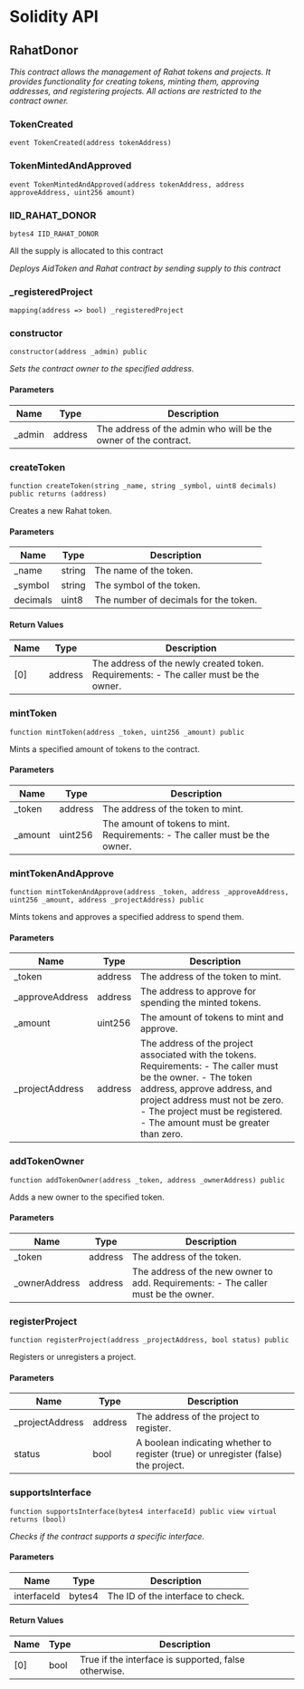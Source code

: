 # Solidity API

## RahatDonor

_This contract allows the management of Rahat tokens and projects. It provides functionality
for creating tokens, minting them, approving addresses, and registering projects. All actions
are restricted to the contract owner._

### TokenCreated

```solidity
event TokenCreated(address tokenAddress)
```

### TokenMintedAndApproved

```solidity
event TokenMintedAndApproved(address tokenAddress, address approveAddress, uint256 amount)
```

### IID_RAHAT_DONOR

```solidity
bytes4 IID_RAHAT_DONOR
```

All the supply is allocated to this contract

_Deploys AidToken and Rahat contract by sending supply to this contract_

### _registeredProject

```solidity
mapping(address => bool) _registeredProject
```

### constructor

```solidity
constructor(address _admin) public
```

_Sets the contract owner to the specified address._

#### Parameters

| Name | Type | Description |
| ---- | ---- | ----------- |
| _admin | address | The address of the admin who will be the owner of the contract. |

### createToken

```solidity
function createToken(string _name, string _symbol, uint8 decimals) public returns (address)
```

Creates a new Rahat token.

#### Parameters

| Name | Type | Description |
| ---- | ---- | ----------- |
| _name | string | The name of the token. |
| _symbol | string | The symbol of the token. |
| decimals | uint8 | The number of decimals for the token. |

#### Return Values

| Name | Type | Description |
| ---- | ---- | ----------- |
| [0] | address | The address of the newly created token. Requirements: - The caller must be the owner. |

### mintToken

```solidity
function mintToken(address _token, uint256 _amount) public
```

Mints a specified amount of tokens to the contract.

#### Parameters

| Name | Type | Description |
| ---- | ---- | ----------- |
| _token | address | The address of the token to mint. |
| _amount | uint256 | The amount of tokens to mint. Requirements: - The caller must be the owner. |

### mintTokenAndApprove

```solidity
function mintTokenAndApprove(address _token, address _approveAddress, uint256 _amount, address _projectAddress) public
```

Mints tokens and approves a specified address to spend them.

#### Parameters

| Name | Type | Description |
| ---- | ---- | ----------- |
| _token | address | The address of the token to mint. |
| _approveAddress | address | The address to approve for spending the minted tokens. |
| _amount | uint256 | The amount of tokens to mint and approve. |
| _projectAddress | address | The address of the project associated with the tokens. Requirements: - The caller must be the owner. - The token address, approve address, and project address must not be zero. - The project must be registered. - The amount must be greater than zero. |

### addTokenOwner

```solidity
function addTokenOwner(address _token, address _ownerAddress) public
```

Adds a new owner to the specified token.

#### Parameters

| Name | Type | Description |
| ---- | ---- | ----------- |
| _token | address | The address of the token. |
| _ownerAddress | address | The address of the new owner to add. Requirements: - The caller must be the owner. |

### registerProject

```solidity
function registerProject(address _projectAddress, bool status) public
```

Registers or unregisters a project.

#### Parameters

| Name | Type | Description |
| ---- | ---- | ----------- |
| _projectAddress | address | The address of the project to register. |
| status | bool | A boolean indicating whether to register (true) or unregister (false) the project. |

### supportsInterface

```solidity
function supportsInterface(bytes4 interfaceId) public view virtual returns (bool)
```

_Checks if the contract supports a specific interface._

#### Parameters

| Name | Type | Description |
| ---- | ---- | ----------- |
| interfaceId | bytes4 | The ID of the interface to check. |

#### Return Values

| Name | Type | Description |
| ---- | ---- | ----------- |
| [0] | bool | True if the interface is supported, false otherwise. |

